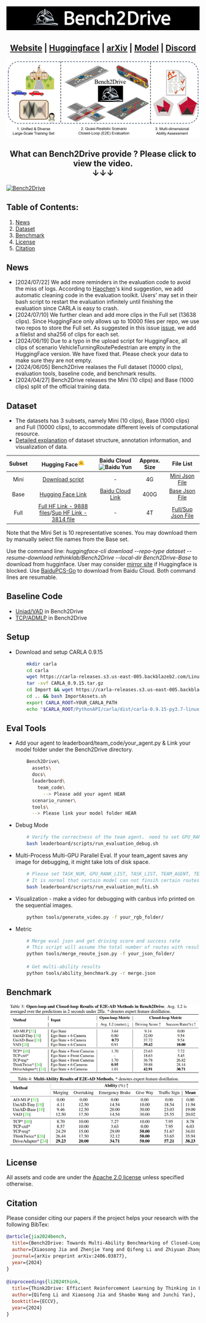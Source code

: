 
<h2 align="center">
  <img src='./assets/bench2drive.jpg'>
</h2>

<h2 align="center">
  <a href="https://thinklab-sjtu.github.io/Bench2Drive/">Website</a> |
  <a href="https://huggingface.co/datasets/rethinklab/Bench2Drive">Huggingface</a> |
  <a href="https://arxiv.org/abs/2406.03877">arXiv</a> |
  <a href="https://github.com/Thinklab-SJTU/Bench2DriveZoo">Model</a> |
  <a href="https://discord.gg/uZuU3JXVNV">Discord</a>
</h2>

![overview](./assets/overview.jpg)


<h2 align="center">
What can Bench2Drive provide ? <b>Please click to view the video.</b>
<br>
<b>&#x2193;&#x2193;&#x2193;</b>
</h2>

[![Bench2Drive](https://i.ytimg.com/vi/-osdzJJs2g0/maxresdefault.jpg)](https://www.youtube.com/watch?v=-osdzJJs2g0 "Bench2Drive")

#####
## Table of Contents: <a name="high"></a>
1. [News](#News)
2. [Dataset](#Dataset)
3. [Benchmark](#Benchmark)
4. [License](#license)
5. [Citation](#citation)

## News <a name="news"></a>
  - [2024/07/22] We add more reminders in the evaluation code to avoid the miss of logs. According to [Haochen](https://github.com/georgeliu233)'s kind suggestion, we add automatic cleaning code in the evaluation toolkit. Users' may set in their bash script to restart the evaluation infinitely until finishing the evaluation since CARLA is easy to crash.
  - [2024/07/10] We further clean and add more clips in the Full set (13638 clips). Since HuggingFace only allows up to 10000 files per repo, we use two repos to store the Full set. As suggested in this issue [issue](https://github.com/Thinklab-SJTU/Bench2Drive/issues/17), we add a filelist and sha256 of clips for each set.
  - [2024/06/19] Due to a typo in the upload script for HuggingFace, all clips of scenario VehicleTurningRoutePedestrian are empty in the HuggingFace version. We have fixed that. Please check your data to make sure they are not empty. 
  - [2024/06/05] Bench2Drive realases the Full dataset (10000 clips), evaluation tools, baseline code, and benchmark results.
  - [2024/04/27] Bench2Drive releases the Mini (10 clips) and Base (1000 clips) split of the official training data.

## Dataset <a name="dataset"></a>
  - The datasets has 3 subsets, namely Mini (10 clips), Base (1000 clips) and Full (10000 clips), to accommodate different levels of computational resource.
  - [Detailed explanation](docs/anno.md) of dataset structure, annotation information, and visualization of data.

| Subset  | Hugging Face<img src="./assets/hf-logo.png" alt="Hugging Face" width="18"/> | Baidu Cloud<img src="https://nd-static.bdstatic.com/m-static/v20-main/favicon-main.ico" alt="Baidu Yun" width="18"/> | Approx. Size | File List|
| :---: |  :---: | :---: | :---: | :---: |
| Mini |   [Download script](https://github.com/Thinklab-SJTU/Bench2Drive/blob/main/tools/download_mini.sh) |  - |  4G | [Mini Json File](./docs/bench2drive_mini_10.json) |
| Base |  [Hugging Face Link](https://huggingface.co/datasets/rethinklab/Bench2Drive) |  [Baidu Cloud Link](https://pan.baidu.com/s/1ZIL-MPhLbgdBYmHkHncn8Q?pwd=1234) |  400G |  [Base Json File](./docs/bench2drive_base_1000.json)|
| Full |  [Full HF Link - 9888 files](https://huggingface.co/datasets/rethinklab/Bench2Drive-Full)/[Sup HF Link - 3814 file](https://huggingface.co/datasets/rethinklab/Bench2Drive-Full-Sup)   | - | 4T | [Full/Sup Json File](./docs/bench2drive_full+sup_13638.json)|

Note that the Mini Set is 10 representative scenes. You may download them by manually select file names from the Base set.

Use the command line: *huggingface-cli download --repo-type dataset --resume-download rethinklab/Bench2Drive --local-dir Bench2Drive-Base* to download from hugginface. User may consider [mirror site](https://hf-mirror.com/) if Huggingface is blocked. Use [BaiduPCS-Go](https://github.com/qjfoidnh/BaiduPCS-Go) to download from Baidu Cloud. Both command lines are resumable.

## Baseline Code
  - [Uniad/VAD](https://github.com/Thinklab-SJTU/Bench2DriveZoo/tree/uniad/vad) in Bench2Drive
  - [TCP/ADMLP](https://github.com/Thinklab-SJTU/Bench2DriveZoo/tree/tcp/admlp) in Bench2Drive
## Setup
  - Download and setup CARLA 0.9.15
    ```bash
        mkdir carla
        cd carla
        wget https://carla-releases.s3.us-east-005.backblazeb2.com/Linux/CARLA_0.9.15.tar.gz
        tar -xvf CARLA_0.9.15.tar.gz
        cd Import && wget https://carla-releases.s3.us-east-005.backblazeb2.com/Linux/AdditionalMaps_0.9.15.tar.gz
        cd .. && bash ImportAssets.sh
        export CARLA_ROOT=YOUR_CARLA_PATH
        echo "$CARLA_ROOT/PythonAPI/carla/dist/carla-0.9.15-py3.7-linux-x86_64.egg" >> YOUR_CONDA_PATH/envs/YOUR_CONDA_ENV_NAME/lib/python3.7/site-packages/carla.pth # python 3.8 also works well, please set YOUR_CONDA_PATH and YOUR_CONDA_ENV_NAME
    ```

## Eval Tools
  - Add your agent to leaderboard/team_code/your_agent.py & Link your model folder under the Bench2Drive directory.
    ```bash
        Bench2Drive\ 
          assets\
          docs\
          leaderboard\
            team_code\
              --> Please add your agent HEAR
          scenario_runner\
          tools\
          --> Please link your model folder HEAR
    ```
  - Debug Mode
    ```bash
        # Verify the correctness of the team agent， need to set GPU_RANK, TEAM_AGENT, TEAM_CONFIG
        bash leaderboard/scripts/run_evaluation_debug.sh
    ```
  - Multi-Process Multi-GPU Parallel Eval. If your team_agent saves any image for debugging, it might take lots of disk space.
    ```bash
        # Please set TASK_NUM, GPU_RANK_LIST, TASK_LIST, TEAM_AGENT, TEAM_CONFIG, recommend GPU: Task(1:2).
        # It is normal that certain model can not finsih certain routes, no matter how many times we restart the evaluation. It should be treated as failing as it usually happens in the routes where agents behave badly.
        bash leaderboard/scripts/run_evaluation_multi.sh 
    ```
  - Visualization - make a video for debugging with canbus info printed on the sequential images.
    ```bash
        python tools/generate_video.py -f your_rgb_folder/
    ```
  - Metric
    ```bash
        # Merge eval json and get driving score and success rate
        # This script will assume the total number of routes with results is 220. If there is not enough, the missed ones will be treated as 0 score.
        python tools/merge_reoute_json.py -f your_json_folder/

        # Get multi-ability results
        python tools/ability_benchmark.py -r merge.json
    ```

## Benchmark <a name="benchmark"></a>

![benchmark](./assets/benchmark.jpg)

## License <a name="license"></a>

All assets and code are under the [Apache 2.0 license](./LICENSE) unless specified otherwise.

## Citation <a name="citation"></a>

Please consider citing our papers if the project helps your research with the following BibTex:

```bibtex
@article{jia2024bench,
  title={Bench2Drive: Towards Multi-Ability Benchmarking of Closed-Loop End-To-End Autonomous Driving},
  author={Xiaosong Jia and Zhenjie Yang and Qifeng Li and Zhiyuan Zhang and Junchi Yan},
  journal={arXiv preprint arXiv:2406.03877},
  year={2024}
}

@inproceedings{li2024think,
  title={Think2Drive: Efficient Reinforcement Learning by Thinking in Latent World Model for Quasi-Realistic Autonomous Driving (in CARLA-v2)},
  author={Qifeng Li and Xiaosong Jia and Shaobo Wang and Junchi Yan},
  booktitle={ECCV},
  year={2024}
}
```

